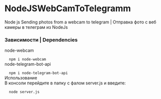 # NodeJSWebCamToTelegramm
Node js Sending photos from a webcam to telegram | Отправка фото с веб камеры  в телеграм  из NodeJs
<h3>Зависимости  | Dependencies </h3>
node-webcam<br>
<code>
  npm i node-webcam
</code>
node-telegram-bot-api<br>
<code>
  npm i node-telegram-bot-api
</code>
Использование <br>
В консоли перейдите в папку с фалом server.js и введите: <br>
<code>
  node server.js
</code>
